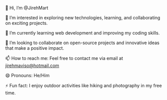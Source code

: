 👋 Hi, I’m @JirehMart

👀 I’m interested in exploring new technologies, learning, and collaborating on exciting projects.

🌱 I’m currently learning web development and improving my coding skills.

💞️ I’m looking to collaborate on open-source projects and innovative ideas that make a positive impact.

📫 How to reach me: Feel free to contact me via email at jirehmaviso@hotmail.com

😄 Pronouns: He/Him

⚡ Fun fact: I enjoy outdoor activities like hiking and photography in my free time.

<!---
JirehMart/JirehMart is a ✨ special ✨
--->
